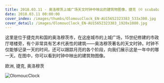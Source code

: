 ```yaml
---
title: 2018.03.11 - 奥洛穆茨上城广场天文时钟中映出的建筑物图像，捷克 (© scubabartek/iStock/Getty Images Plus)
date: 2018.03.11 00:00:00
cover_index: /images/thumbs/OlomoucClock_EN-AU15652323383_533x300.jpg
cover_detail: /images/OlomoucClock_EN-AU15652323383_1920x1080.jpg
---
```


这里是位于捷克共和国的奥洛穆茨市，在这座城市的上城广场，15世纪修建的市政厅塔楼旁，有个非常具有艺术代表性的建筑——奥洛穆茨著名的天文时钟。时钟不仅能够记录一天的时间，还可以跟踪月亮的各个阶段，向我们展示这是一年中的哪一天。在图中，你可以看到时钟中映出的建筑物图像。

欧洲, 捷克, 奥洛穆茨

![OlomoucClock](/images/OlomoucClock_EN-AU15652323383_1920x1080.jpg)
